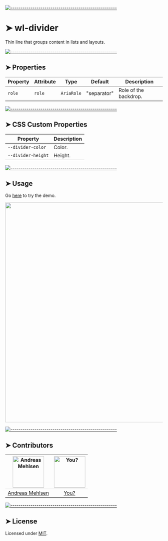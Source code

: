 
[![-----------------------------------------------------](https://raw.githubusercontent.com/andreasbm/readme/master/assets/lines/colored.png)](#wl-divider)

# ➤ wl-divider

Thin line that groups content in lists and layouts.


[![-----------------------------------------------------](https://raw.githubusercontent.com/andreasbm/readme/master/assets/lines/colored.png)](#properties)

## ➤ Properties

| Property | Attribute | Type       | Default     | Description           |
|----------|-----------|------------|-------------|-----------------------|
| `role`   | `role`    | `AriaRole` | "separator" | Role of the backdrop. |


[![-----------------------------------------------------](https://raw.githubusercontent.com/andreasbm/readme/master/assets/lines/colored.png)](#css-custom-properties)

## ➤ CSS Custom Properties

| Property           | Description |
|--------------------|-------------|
| `--divider-color`  | Color.      |
| `--divider-height` | Height.     |



[![-----------------------------------------------------](https://raw.githubusercontent.com/andreasbm/readme/master/assets/lines/colored.png)](#usage)

## ➤ Usage

Go [here](https://weightless.dev/elements/divider) to try the demo.

<a href="https://weightless.dev/elements/divider" align="center">
  <img src="https://raw.githubusercontent.com/andreasbm/elements/master/screenshots/wl-divider.png" width="700" />
</a>


[![-----------------------------------------------------](https://raw.githubusercontent.com/andreasbm/readme/master/assets/lines/colored.png)](#contributors)

## ➤ Contributors
	

| [<img alt="Andreas Mehlsen" src="https://avatars1.githubusercontent.com/u/6267397?s=460&v=4" width="100">](https://twitter.com/andreasmehlsen) | [<img alt="You?" src="https://joeschmoe.io/api/v1/random" width="100">](https://github.com/andreasbm/weightless/blob/master/CONTRIBUTING.md) |
|:--------------------------------------------------:|:--------------------------------------------------:|
| [Andreas Mehlsen](https://twitter.com/andreasmehlsen) | [You?](https://github.com/andreasbm/weightless/blob/master/CONTRIBUTING.md) |


[![-----------------------------------------------------](https://raw.githubusercontent.com/andreasbm/readme/master/assets/lines/colored.png)](#license)

## ➤ License
	
Licensed under [MIT](https://opensource.org/licenses/MIT).
